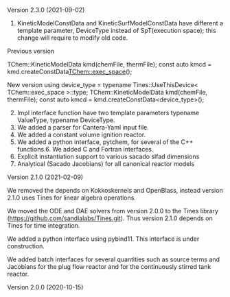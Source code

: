 Version 2.3.0 (2021-09-02)
1. KineticModelConstData and KineticSurfModelConstData have different a template parameter, DeviceType instead of SpT(execution space); this change will require to modify old code.

Previous version

   TChem::KineticModelData kmd(chemFile, thermFile);
   const auto kmcd = kmd.createConstData<TChem::exec_space>();

New version 
   using device_type = typename Tines::UseThisDevice< TChem::exec_space >::type; 
   TChem::KineticModelData kmd(chemFile, thermFile);
   const auto kmcd = kmd.createConstData<device_type>();

2. Impl interface function have two template parameters typename ValueType, typename DeviceType.
3. We added a parser for Cantera-Yaml input file.
4. We added a constant volume ignition reactor.
5. We added a python interface, pytchem, for several of the C++ functions.6. We added C and Fortran interfaces.
7. Explicit instantiation support to various sacado slfad dimensions
8. Analytical (Sacado Jacobians) for all canonical reactor models


Version 2.1.0 (2021-02-09)

We removed the depends on Kokkoskernels and OpenBlass, instead version 2.1.0 uses Tines for linear algebra operations. 

We moved the ODE and DAE solvers from version 2.0.0 to the Tines library (https://github.com/sandialabs/Tines.git). Thus version 2.1.0 depends on Tines for time integration. 
  
We added a python interface using pybind11. This interface is under construction.  

We added batch interfaces for several quantities such as source terms and Jacobians for the plug flow reactor and for the continuously stirred tank reactor. 

Version 2.0.0 (2020-10-15) 
